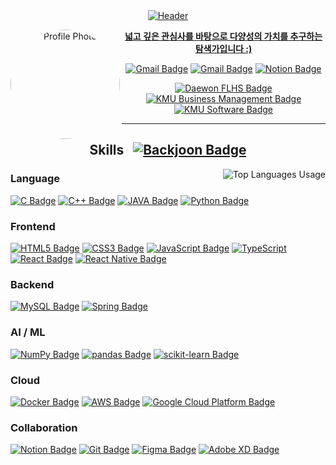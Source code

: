 <div align="center">
<a href="https://github.com/jin-jae/"><img alt="Header" src="https://capsule-render.vercel.app/api?type=slice&color=timeAuto&height=250&section=header&text=jin-jae&fontSize=90&fontAlign=80&fontAlignY=0&rotate=16&animation=fadeIn&desc=Everyday%20Steady,%20but%20not%20Simple&desczSize=24&FontSize=50&descAlign=25&descAlignY=25">
</div>

<div align="center">
  <img align="left" alt="Profile Photo" src="https://avatars.githubusercontent.com/u/97018331" style="border-radius:70%; width:175px; height:175px;">
  <p><strong>넓고 깊은 관심사를 바탕으로 다양성의 가치를 추구하는 탐색가입니다 :)</strong></p>
  <a href="mailto:jinjae.dev@gmail.com"><img alt="Gmail Badge" src="https://img.shields.io/badge/jinjae.dev@gmail.com-EA4335?style=for-the-badge&logo=Gmail&logoColor=white"></a>
  <a href="https://www.instagram.com/jinjinjaeri"><img alt="Gmail Badge" src="https://img.shields.io/badge/@jinjinjaeri-E4405F?style=for-the-badge&logo=Instagram&logoColor=white"></a>
  <a href="https://www.instagram.com/jinjinjaeri"><img alt="Notion Badge" src="https://img.shields.io/badge/Curriculum%20Vitae-000000?style=for-the-badge&logo=Notion&logoColor=white"></a><br>
  
  <a href="http://www.dwfl.hs.kr"><img alt="Daewon FLHS Badge" src="https://img.shields.io/badge/Daewon_Foreign_Language_High_School_31C-2559A5?style=for-the-badge"></a><br>
  <a href="https://biz.kookmin.ac.kr"><img alt="KMU Business Management Badge" src="https://img.shields.io/badge/Kookmin_University_Business_Management-004F9F?style=for-the-badge"></a><br>
  <a href="https://cs.kookmin.ac.kr"><img alt="KMU Software Badge" src="https://img.shields.io/badge/Kookmin_University_Software-004F9F?style=for-the-badge"></a><br>
</div>

<hr>

<div align="center">
  <h2>Skills&nbsp;&nbsp;&nbsp;<a href="https://solved.ac/jinjae"><img alt="Backjoon Badge" src="http://mazassumnida.wtf/api/mini/generate_badge?boj=jinjae"></h2>
</div>
  <a href="https://github.com/jin-jae"><img align="right" alt="Top Languages Usage" src="https://github-readme-stats.vercel.app/api/top-langs/?username=jin-jae&langs_count=10"></a>
<div align="center">
  <div align="left">
    <h3>Language</h3>
    <a href="https://cplusplus.com/reference/clibrary/"><img alt="C Badge" src="https://img.shields.io/badge/C-A8B9CC?style=flat-square&logo=C&logoColor=white"></a>
    <a href="https://cplusplus.com"><img alt="C++ Badge" src="https://img.shields.io/badge/C++-00599C?style=flat-square&logo=C%2B%2B&logoColor=white"></a>
    <a href="https://www.oracle.com/java/"><img alt="JAVA Badge" src="https://img.shields.io/badge/JAVA-CB3325?style=flat-square"></a>
    <a href="https://docs.python.org/3/reference/index.html"><img alt="Python Badge" src="https://img.shields.io/badge/Python-3776AB?style=flat-square&logo=Python&logoColor=white"></a>
    <h3>Frontend</h3>
    <a href="https://www.w3.org"><img alt="HTML5 Badge" src="https://img.shields.io/badge/HTML-E34F26?style=flat-square&logo=HTML5&logoColor=white"></a>
    <a href="https://www.w3.org"><img alt="CSS3 Badge" src="https://img.shields.io/badge/CSS3-1572B6?style=flat-square&logo=CSS3&logoColor=white"></a>
    <a href="https://www.ecma-international.org"><img alt="JavaScript Badge" src="https://img.shields.io/badge/JavaScript-F7DF1E?style=flat-square&logo=JavaScript&logoColor=white"></a>
    <a href="https://www.typescriptlang.org"><img alt="TypeScript" src="https://img.shields.io/badge/TypeScript-3178C6?style=flat-square&logo=TypeScript&logoColor=white" /></a>
    <a href="https://react.dev"><img alt="React Badge" src="https://img.shields.io/badge/React-61DAFB?style=flat-square&logo=React&logoColor=white"></a>
    <a href="https://reactnative.dev"><img alt="React Native Badge" src="https://img.shields.io/badge/React Native-30303D?style=flat-square&logo=React&logoColor=white"></a>
    <h3>Backend</h3>
    <a href="https://dev.mysql.com/doc/refman/8.0/en"><img alt="MySQL Badge" src="https://img.shields.io/badge/MySQL-4479A1?style=flat-square&logo=MySQL&logoColor=white"></a>
    <a href="https://spring.io"><img alt="Spring Badge" src="https://img.shields.io/badge/Spring-6DB33F?style=flat-square&logo=Spring&logoColor=white"></a>
    <h3>AI / ML</h3>
    <a href="https://numpy.org"><img alt="NumPy Badge" src="https://img.shields.io/badge/NumPy-013243?style=flat-square&logo=NumPy&logoColor=white"></a>
    <a href="https://pandas.pydata.org"><img alt="pandas Badge" src="https://img.shields.io/badge/pandas-150458?style=flat-square&logo=pandas&logoColor=white"></a>
    <a href="https://numpy.org"><img alt="scikit-learn Badge" src="https://img.shields.io/badge/scikit%20learn-F7931E?style=flat-square&logo=scikitlearn&logoColor=white"></a>
    <h3>Cloud</h3>
    <a href="https://www.docker.com"><img alt="Docker Badge" src="https://img.shields.io/badge/Docker-2496ED?style=flat-square&logo=Docker&logoColor=white"></a>
    <a href="https://aws.amazon.com"><img alt="AWS Badge" src="https://img.shields.io/badge/Amazon AWS-232F3E?style=flat-square&logo=amazonaws&logoColor=white"></a>
    <a href="https://cloud.google.com"><img alt="Google Cloud Platform Badge" src="https://img.shields.io/badge/Google Cloud-4285F4?style=flat-square&logo=Google Cloud&logoColor=white"></a>
    <h3>Collaboration</h3>
    <a href="https://notion.so"><img alt="Notion Badge" src="https://img.shields.io/badge/Notion-000000?style=flat-square&logo=Notion&logoColor=white"></a>
    <a href="https://git-scm.com"><img alt="Git Badge" src="https://img.shields.io/badge/Git-F05032?style=flat-square&logo=Git&logoColor=white"></a>
    <a href="https://www.figma.com"><img alt="Figma Badge" src="https://img.shields.io/badge/Figma-F24E1E?style=flat-square&logo=Figma&logoColor=white"></a>
    <a href="https://helpx.adobe.com/kr/support/xd.html"><img alt="Adobe XD Badge" src="https://img.shields.io/badge/Adobe%20XD-FF61F6?style=flat-square&logo=Adobe%20XD&logoColor=white"></a>
  </div>
</div>
